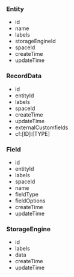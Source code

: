 
### Entity
- id
- name
- labels
- storageEngineId
- spaceId
- createTime
- updateTime

### RecordData
- id
- entityId
- labels
- spaceId
- createTime
- updateTime
- externalCustomfields
- cf:[ID]:[TYPE]

### Field
- id
- entityId
- labels
- spaceId
- name 
- fieldType
- fieldOptions
- createTime
- updateTime

### StorageEngine
- id
- labels
- data
- createTime
- updateTime